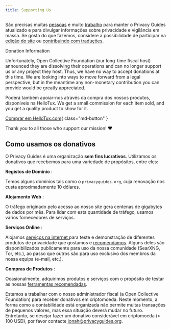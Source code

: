 ```yaml
---
title: Supporting Us
---
```


<!-- markdownlint-disable MD036 -->
São precisas muitas [pessoas](https://github.com/privacyguides/privacyguides.org/graphs/contributors) e muito [trabalho](https://github.com/privacyguides/privacyguides.org/pulse/monthly) para manter o Privacy Guides atualizado e para divulgar informações sobre privacidade e vigilância em massa. Se gosta do que fazemos, considere a possibilidade de participar na [edição do site](https://github.com/privacyguides/privacyguides.org) ou [contribuindo com traduções](https://crowdin.com/project/privacyguides).

<div class="admonition failure" markdown>
<p class="admonition-title">Donation Information</p>

Unfortunately, Open Collective Foundation (our long-time fiscal host) announced they are dissolving their operations and can no longer support us or any project they host. Thus, we have no way to accept donations at this time. We are looking into ways to move forward from a legal perspective, but in the meantime any non-monetary contribution you can provide would be greatly appreciated.

</div>

Poderá também apoiar-nos através da compra dos nossos produtos, disponíveis na HelloTux. We get a small commission for each item sold, and you get a quality product to show for it.

[Comprar em HelloTux.com](https://hellotux.com/privacyguides){ class="md-button" }

Thank you to all those who support our mission! :heart:

## Como usamos os donativos

O Privacy Guides é uma organização **sem fins lucrativos**. Utilizamos os donativos que recebemos para uma variedade de propósitos, entre eles:

**Registos de Domínio**
:

Temos alguns domínios tais como o `privacyguides.org`, cuja renovação nos custa aproximadamente 10 dólares.

**Alojamento Web**
:

O tráfego originado pelo acesso ao nosso site gera centenas de gigabytes de dados por mês. Para lidar com esta quantidade de tráfego, usamos vários fornecedores de serviços.

**Serviços Online**
:

Alojamos [ serviços na internet ](https://privacyguides.net) para teste e demonstração de diferentes produtos de privacidade que gostamos e [recomendamos](../tools.md). Alguns deles são disponibilizados publicamente para uso da nossa comunidade (SearXNG, Tor, etc.), ao passo que outros são para uso exclusivo dos membros da nossa equipa (e-mail, etc.).

**Compras de Produtos**
:

Ocasionalmente, adquirimos produtos e serviços com o propósito de testar as nossas [ferramentas recomendadas](../tools.md).

Estamos a trabalhar com o nosso administrador fiscal (a Open Collective Foundation) para receber donativos em criptomoeda. Neste momento, a forma como a contabilidade está organizada não permite muitas transações de pequenos valores, mas essa situação deverá mudar no futuro. Entretanto, se desejar fazer um donativo considerável em criptomoeda (> 100 USD), por favor contacte [jonah@privacyguides.org](mailto:jonah@privacyguides.org).
